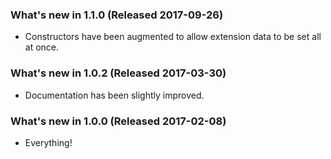 ### What's new in 1.1.0 (Released 2017-09-26)

* Constructors have been augmented to allow extension data to be set all at once.

### What's new in 1.0.2 (Released 2017-03-30)

* Documentation has been slightly improved.

### What's new in 1.0.0 (Released 2017-02-08)

* Everything!